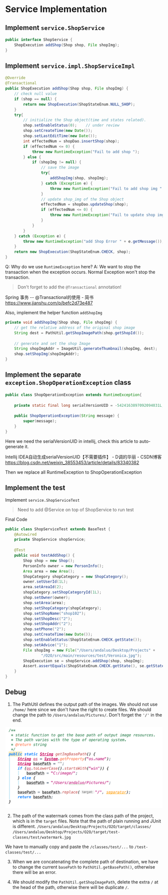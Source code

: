 # Service Implementation
## Implement `service.ShopService`
```java
public interface ShopService {
    ShopExecution addShop(Shop shop, File shopImg);
}
```

## Implement `service.impl.ShopServiceImpl`

```java
@Override
@Transactional
public ShopExecution addShop(Shop shop, File shopImg) {
    // check null value
    if (shop == null) {
        return new ShopExecution(ShopStateEnum.NULL_SHOP);
    }
    try{
        // initialize the Shop object(time and states related).
        shop.setEnableStatus(0);    // under review
        shop.setCreateTime(new Date());
        shop.setLastEditTime(new Date());
        int effectedNum = shopDao.insertShop(shop);
        if (effectedNum <= 0) {
            throw new RuntimeException("Fail to add shop ");
        } else {
            if (shopImg != null) {
                // save the image
                try{
                    addShopImg(shop, shopImg);
                } catch (Exception e) {
                    throw new RuntimeException("Fail to add shop img " + e.getMessage());
                }
                // update shop_img of the Shop object
                effectedNum = shopDao.updateShop(shop);
                if (effectedNum <= 0) {
                    throw new RuntimeException("Fail to update shop img ");
                }
            }
        }
    } catch (Exception e) {
        throw new RuntimeException("add Shop Error " + e.getMessage());
    }
    return new ShopExecution(ShopStateEnum.CHECK, shop);
}
```

Q: Why do we use `RuntimeException` here?
A: We want to stop the transaction when the exception occurs. Normal Exception won't stop the transaction. 

> Don't forget to add the `@Transactional` annotation!

Spring 事务 -- @Transactional的使用 - 简书
https://www.jianshu.com/p/befc2d73e487


Also, implement the helper function `addShopImg`
```java
private void addShopImg(Shop shop, File shopImg) {
    // get the relative address of the original shop image
    String dest = PathUtil.getShopImagePath(shop.getShopId());

    // generate and set the shop Image
    String shopImgAddr = ImageUtil.generateThumbnail(shopImg, dest);
    shop.setShopImg(shopImgAddr);
}
```
## Implement the separate `exception.ShopOperationException` class
```java
public class ShopOperationException extends RuntimeException{

    private static final long serialVersionUID = -5424163897092094031L;

    public ShopOperationException(String message) {
        super(message);
    }
}
```

Here we need the serialVersionUID in intellij, check this article to auto-generate it.

Intellij IDEA自动生成serialVersionUID【不需要插件】 - D调的华丽 - CSDN博客
https://blog.csdn.net/weixin_38553453/article/details/83340382

Then we replace all RuntimeException to ShopOperationException

## Implement the test
Implement `service.ShopServiceTest`
> Need to add @Service on top of ShopService to run test

Final Code
```java
public class ShopServiceTest extends BaseTest {
    @Autowired
    private ShopService shopService;
    
    @Test
    public void testAddShop() {
        Shop shop = new Shop();
        PersonInfo owner = new PersonInfo();
        Area area = new Area();
        ShopCategory shopCategory = new ShopCategory();
        owner.setUserId(1L);
        area.setAreaId(2);
        shopCategory.setShopCategoryId(1L);
        shop.setOwner(owner);
        shop.setArea(area);
        shop.setShopCategory(shopCategory);
        shop.setShopName("shop102");
        shop.setShopDesc("2");
        shop.setShopAddr("2");
        shop.setPhone("2");
        shop.setCreateTime(new Date());
        shop.setEnableStatus(ShopStateEnum.CHECK.getState());
        shop.setAdvice("1");
        File shopImg = new File("/Users/andaluo/Desktop/Projects" +
                "/O2O/src/main/resources/test/Veronica.jpg");
        ShopExecution se = shopService.addShop(shop, shopImg);
        Assert.assertEquals(ShopStateEnum.CHECK.getState(), se.getState());
    }
}
```

## Debug
1. The PathUtil defines the output path of the images. We should not use `/home/` here since we don't have the right to create files. We should change the path to `/Users/andaluo/Pictures/`. Don't forget the `'/'` in the end.

![4 Service of Adding Shop-2019-11-17-13-28-26.png](https://raw.githubusercontent.com/Luorinz/images/master/4%20Service%20of%20Adding%20Shop-2019-11-17-13-28-26.png)

2. The path of the watermark comes from the class path of the project, which is in the `target` files. Note that the path of plain running and JUnit is different.
`/Users/andaluo/Desktop/Projects/O2O/target/classes/`
`/Users/andaluo/Desktop/Projects/O2O/target/test-classes/test/watermark.jpg`

We have to manually copy and paste the `/classes/test/...` to `/test-classes/test/...`

3. When we are concatenating the complete path of destination, we have to change the current `basePath` to `PathUtil.getBasePath()`, otherwise there will be an error.

4. We should modify the `PathUtil.getShopImagePath`, delete the extra `/` at the head of the path, otherwise there will be duplicate `/`.